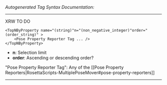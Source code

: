 _Autogenerated Tag Syntax Documentation:_

---
XRW TO DO

```
<TopNByProperty name="(string)"n="(non_negative_integer)"order="(order_string)" >
    <Pose Property Reporter Tag ... />
</TopNByProperty>
```

-   **n**: Selection limit
-   **order**: Ascending or descending order?


"Pose Property Reporter Tag": Any of the [[Pose Property Reporters|RosettaScripts-MultiplePoseMover#pose-property-reporters]]

---
